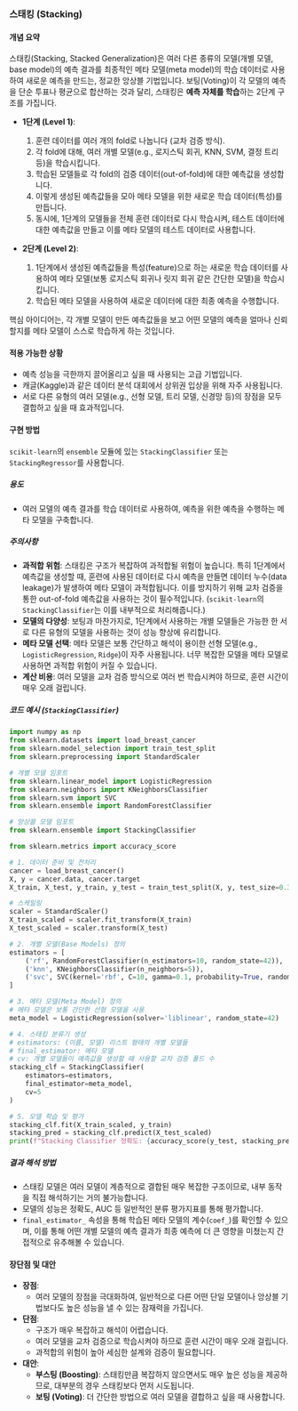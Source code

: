 ### 스태킹 (Stacking)

#### 개념 요약
스태킹(Stacking, Stacked Generalization)은 여러 다른 종류의 모델(개별 모델, base model)의 예측 결과를 최종적인 메타 모델(meta model)의 학습 데이터로 사용하여 새로운 예측을 만드는, 정교한 앙상블 기법입니다. 보팅(Voting)이 각 모델의 예측을 단순 투표나 평균으로 합산하는 것과 달리, 스태킹은 **예측 자체를 학습**하는 2단계 구조를 가집니다.

- **1단계 (Level 1)**:
  1. 훈련 데이터를 여러 개의 fold로 나눕니다 (교차 검증 방식).
  2. 각 fold에 대해, 여러 개별 모델(e.g., 로지스틱 회귀, KNN, SVM, 결정 트리 등)을 학습시킵니다.
  3. 학습된 모델들로 각 fold의 검증 데이터(out-of-fold)에 대한 예측값을 생성합니다.
  4. 이렇게 생성된 예측값들을 모아 메타 모델을 위한 새로운 학습 데이터(특성)를 만듭니다.
  5. 동시에, 1단계의 모델들을 전체 훈련 데이터로 다시 학습시켜, 테스트 데이터에 대한 예측값을 만들고 이를 메타 모델의 테스트 데이터로 사용합니다.

- **2단계 (Level 2)**:
  1. 1단계에서 생성된 예측값들을 특성(feature)으로 하는 새로운 학습 데이터를 사용하여 메타 모델(보통 로지스틱 회귀나 릿지 회귀 같은 간단한 모델)을 학습시킵니다.
  2. 학습된 메타 모델을 사용하여 새로운 데이터에 대한 최종 예측을 수행합니다.

핵심 아이디어는, 각 개별 모델이 만든 예측값들을 보고 어떤 모델의 예측을 얼마나 신뢰할지를 메타 모델이 스스로 학습하게 하는 것입니다.

#### 적용 가능한 상황
- 예측 성능을 극한까지 끌어올리고 싶을 때 사용되는 고급 기법입니다.
- 캐글(Kaggle)과 같은 데이터 분석 대회에서 상위권 입상을 위해 자주 사용됩니다.
- 서로 다른 유형의 여러 모델(e.g., 선형 모델, 트리 모델, 신경망 등)의 장점을 모두 결합하고 싶을 때 효과적입니다.

#### 구현 방법
`scikit-learn`의 `ensemble` 모듈에 있는 `StackingClassifier` 또는 `StackingRegressor`를 사용합니다.

##### 용도
- 여러 모델의 예측 결과를 학습 데이터로 사용하여, 예측을 위한 예측을 수행하는 메타 모델을 구축합니다.

##### 주의사항
- **과적합 위험**: 스태킹은 구조가 복잡하여 과적합될 위험이 높습니다. 특히 1단계에서 예측값을 생성할 때, 훈련에 사용된 데이터로 다시 예측을 만들면 데이터 누수(data leakage)가 발생하여 메타 모델이 과적합됩니다. 이를 방지하기 위해 교차 검증을 통한 out-of-fold 예측값을 사용하는 것이 필수적입니다. (`scikit-learn`의 `StackingClassifier`는 이를 내부적으로 처리해줍니다.)
- **모델의 다양성**: 보팅과 마찬가지로, 1단계에서 사용하는 개별 모델들은 가능한 한 서로 다른 유형의 모델을 사용하는 것이 성능 향상에 유리합니다.
- **메타 모델 선택**: 메타 모델은 보통 간단하고 해석이 용이한 선형 모델(e.g., `LogisticRegression`, `Ridge`)이 자주 사용됩니다. 너무 복잡한 모델을 메타 모델로 사용하면 과적합 위험이 커질 수 있습니다.
- **계산 비용**: 여러 모델을 교차 검증 방식으로 여러 번 학습시켜야 하므로, 훈련 시간이 매우 오래 걸립니다.

##### 코드 예시 (`StackingClassifier`)
```python
import numpy as np
from sklearn.datasets import load_breast_cancer
from sklearn.model_selection import train_test_split
from sklearn.preprocessing import StandardScaler

# 개별 모델 임포트
from sklearn.linear_model import LogisticRegression
from sklearn.neighbors import KNeighborsClassifier
from sklearn.svm import SVC
from sklearn.ensemble import RandomForestClassifier

# 앙상블 모델 임포트
from sklearn.ensemble import StackingClassifier

from sklearn.metrics import accuracy_score

# 1. 데이터 준비 및 전처리
cancer = load_breast_cancer()
X, y = cancer.data, cancer.target
X_train, X_test, y_train, y_test = train_test_split(X, y, test_size=0.3, random_state=42, stratify=y)

# 스케일링
scaler = StandardScaler()
X_train_scaled = scaler.fit_transform(X_train)
X_test_scaled = scaler.transform(X_test)

# 2. 개별 모델(Base Models) 정의
estimators = [
    ('rf', RandomForestClassifier(n_estimators=10, random_state=42)),
    ('knn', KNeighborsClassifier(n_neighbors=5)),
    ('svc', SVC(kernel='rbf', C=10, gamma=0.1, probability=True, random_state=42))
]

# 3. 메타 모델(Meta Model) 정의
# 메타 모델은 보통 간단한 선형 모델을 사용
meta_model = LogisticRegression(solver='liblinear', random_state=42)

# 4. 스태킹 분류기 생성
# estimators: (이름, 모델) 리스트 형태의 개별 모델들
# final_estimator: 메타 모델
# cv: 개별 모델들이 예측값을 생성할 때 사용할 교차 검증 폴드 수
stacking_clf = StackingClassifier(
    estimators=estimators, 
    final_estimator=meta_model,
    cv=5
)

# 5. 모델 학습 및 평가
stacking_clf.fit(X_train_scaled, y_train)
stacking_pred = stacking_clf.predict(X_test_scaled)
print(f"Stacking Classifier 정확도: {accuracy_score(y_test, stacking_pred):.3f}")
```

##### 결과 해석 방법
- 스태킹 모델은 여러 모델이 계층적으로 결합된 매우 복잡한 구조이므로, 내부 동작을 직접 해석하기는 거의 불가능합니다.
- 모델의 성능은 정확도, AUC 등 일반적인 분류 평가지표를 통해 평가합니다.
- `final_estimator_` 속성을 통해 학습된 메타 모델의 계수(`coef_`)를 확인할 수 있으며, 이를 통해 어떤 개별 모델의 예측 결과가 최종 예측에 더 큰 영향을 미쳤는지 간접적으로 유추해볼 수 있습니다.

#### 장단점 및 대안
- **장점**:
    - 여러 모델의 장점을 극대화하여, 일반적으로 다른 어떤 단일 모델이나 앙상블 기법보다도 높은 성능을 낼 수 있는 잠재력을 가집니다.
- **단점**:
    - 구조가 매우 복잡하고 해석이 어렵습니다.
    - 여러 모델을 교차 검증으로 학습시켜야 하므로 훈련 시간이 매우 오래 걸립니다.
    - 과적합의 위험이 높아 세심한 설계와 검증이 필요합니다.
- **대안**:
    - **부스팅 (Boosting)**: 스태킹만큼 복잡하지 않으면서도 매우 높은 성능을 제공하므로, 대부분의 경우 스태킹보다 먼저 시도됩니다.
    - **보팅 (Voting)**: 더 간단한 방법으로 여러 모델을 결합하고 싶을 때 사용합니다.
